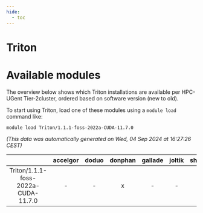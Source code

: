 ```yaml
---
hide:
  - toc
---
```


Triton
======

# Available modules


The overview below shows which Triton installations are available per HPC-UGent Tier-2cluster, ordered based on software version (new to old).

To start using Triton, load one of these modules using a `module load` command like:

```shell
module load Triton/1.1.1-foss-2022a-CUDA-11.7.0
```

*(This data was automatically generated on Wed, 04 Sep 2024 at 16:27:26 CEST)*  

| |accelgor|doduo|donphan|gallade|joltik|shinx|skitty|
| :---: | :---: | :---: | :---: | :---: | :---: | :---: | :---: |
|Triton/1.1.1-foss-2022a-CUDA-11.7.0|-|-|x|-|-|-|-|
